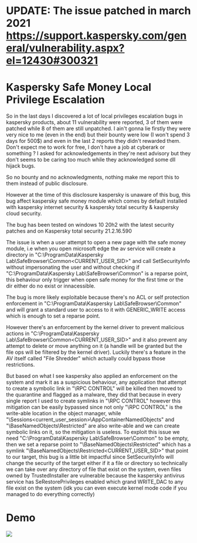 # UPDATE: The issue patched in march 2021 https://support.kaspersky.com/general/vulnerability.aspx?el=12430#300321
# Kaspersky Safe Money Local Privilege Escalation
So in the last days I discovered a lot of local privileges escalation bugs in kaspersky products, about 11 vulnerability were reported, 3 of them were patched while 8 of them are still unpatched. I ain't gonna lie firstly they were very nice to me (even in the end) but their bounty were low (I won't spend 3 days for 500$) and even in the last 2 reports they didn't rewarded them. Don't expect me to work for free, I don't have a job at cyberark or something ? I asked for acknowledgements in they're next advisory but they don't seems to be caring too much while they acknowledged some dll hijack bugs. 

So no bounty and no acknowledgments, nothing make me report this to them instead of public disclosure.

However at the time of this disclosure kaspersky is unaware of this bug, this bug affect kaspersky safe money module which comes by default installed with kaspersky internet security & kaspersky total security & kaspersky cloud security.


The bug has been tested on windows 10 20h2 with the latest security patches and on Kaspersky total security 21.2.16.590


The issue is when a user attempt to open a new page with the safe money module, i.e when you open microsoft edge the av service will create a directory in "C:\ProgramData\Kaspersky Lab\SafeBrowser\Common\<CURRENT_USER_SID>" and call SetSecurityInfo without impersonating the user and without checking if "C:\ProgramData\Kaspersky Lab\SafeBrowser\Common" is a reparse point, this behaviour only trigger when open safe money for the first time or the dir either do no exist or innacessible.


The bug is more likely exploitable because there's no ACL or self protection enforcement in "C:\ProgramData\Kaspersky Lab\SafeBrowser\Common" and will grant a standard user to access to it with GENERIC_WRITE access which is enough to set a reparse point.


However there's an enforcement by the kernel driver to prevent malicious actions in "C:\ProgramData\Kaspersky Lab\SafeBrowser\Common\<CURRENT_USER_SID>" and it also prevent any attempt to delete or move anything on it (a handle will be granted but the file ops will be filtered by the kernel driver). Luckily there's a feature in the AV itself called "File Shredder" which actually could bypass those restrictions.


But based on what I see kaspersky also applied an enforcement on the system and mark it as a suspicious behaviour, any application that attempt to create a symbolic link in "\RPC CONTROL\" will be killed then moved to the quarantine and flagged as a malware, they did that because in every single report I used to create symlinks in "\RPC CONTROL\" however this mitigation can be easily bypassed since not only "\RPC CONTROL\" is the write-able location in the object manager, while "\Sessions\<current_user_session>\AppContainerNamedObjects" and "\BaseNamedObjects\Restricted" are also write-able and we can create symbolic links on it, so the mitigation is useless.
To exploit this issue we need "C:\ProgramData\Kaspersky Lab\SafeBrowser\Common" to be empty, then we set a reparse point to "\BaseNamedObjects\Restricted" which has a symlink "\BaseNamedObjects\Restricted\<CURRENT_USER_SID>" that point to our target, this bug is a little bit impactful since SetSecurityInfo will change the security of the target either if it a file or directory so technically we can take over any directory of file that exist on the system, even files owned by TrustedInstaller are vulnerable because the kaspersky antivirus service has SeRestorePrivileges enabled which grand WRITE_DAC to any file exist on the system (idk you can even execute kernel mode code if you managed to do everything correctly)

# Demo

[![](https://img.youtube.com/vi/DbuiFs6_oTo/0.jpg)](https://www.youtube.com/watch?v=DbuiFs6_oTo "Demo")
